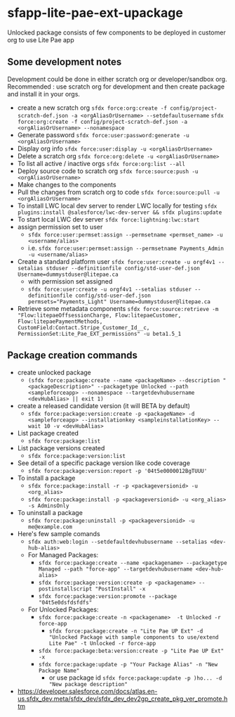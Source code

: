 # sfapp-lite-pae-ext-upackage
Unlocked package consists of few components to be deployed in customer org to use Lite Pae app

## Some development notes
Development could be done in either scratch org or developer/sandbox org.
Recommended : use scratch org for development and then create package and install it in your orgs.
* create a new scratch org
```sfdx force:org:create -f config/project-scratch-def.json -a <orgAliasOrUsername> --setdefaultusername```
```sfdx force:org:create -f config/project-scratch-def.json -a <orgAliasOrUsername> --nonamespace```
* Generate password
```sfdx force:user:password:generate -u <orgAliasOrUsername>```
* Display org info
```sfdx force:user:display -u <orgAliasOrUsername>```
* Delete a scratch org
```sfdx force:org:delete -u <orgAliasOrUsername>```
* To list all active / inactive orgs
```sfdx force:org:list --all```
* Deploy source code to scratch org
```sfdx force:source:push -u <orgAliasOrUsername>```
* Make changes to the components
* Pull the changes from scratch org to code
```sfdx force:source:pull -u <orgAliasOrUsername>```
* To install LWC local dev server to render LWC locally for testing
```sfdx plugins:install @salesforce/lwc-dev-server && sfdx plugins:update```
* To start local LWC dev server
```sfdx force:lightning:lwc:start```
* assign permission set to user
    * ```sfdx force:user:permset:assign --permsetname <permset_name> -u <username/alias>```
    * i.e. ```sfdx force:user:permset:assign --permsetname Payments_Admin -u <username/alias>``` 
* Create a standard platform user
```sfdx force:user:create -u orgf4v1 --setalias stduser --definitionfile config/std-user-def.json Username=dummystduser@litepae.ca```
    * with permission set assigned
    * ```sfdx force:user:create -u orgf4v1 --setalias stduser --definitionfile config/std-user-def.json permsets="Payments_Light" Username=dummystduser@litepae.ca```
* Retrieve some metadata components
```sfdx force:source:retrieve -m "Flow:litepaeOffsessionCharge, Flow:litepaeCustomer, Flow:litepaePaymentMethods, CustomField:Contact.Stripe_Customer_Id__c, PermissionSet:Lite_Pae_EXT_permissions" -u beta1.5_1```

## Package creation commands
* create unlocked package 
    * ```(sfdx force:package:create --name <packageName> --description "<packageDescription>" --packagetype Unlocked --path <sampleforceapp> --nonamespace --targetdevhubusername <devHubAlias> || exit 1)```
* create a released candidate version (it will BETA by default)
    * ```sfdx force:package:version:create -p <packageName> -d <sampleforceapp> --installationkey <sampleinstallationKey> --wait 10 -v <devHubAlias>```
* List package created 
    * ```sfdx force:package:list```
* List package versions created 
    * ```sfdx force:package:version:list```
* See detail of a specific package version like code coverage
    * ```sfdx force:package:version:report -p '04t5e0000012BgTUUU'```
* To install a package
    * ```sfdx force:package:install -r -p <packageversionid> -u <org_alias>```
    * ```sfdx force:package:install -p <packageversionid> -u <org_alias> -s AdminsOnly```
* To uninstall a package
    * ```sfdx force:package:uninstall -p <packageversionid> -u me@example.com```
* Here's few sample comands
    * ```sfdx auth:web:login --setdefaultdevhubusername --setalias <dev-hub-alias>```
    * For Managed Packages:
        * ```sfdx force:package:create --name <packagename> --packagetype Managed --path "force-app" --targetdevhubusername <dev-hub-alias>```
        * ```sfdx force:package:version:create -p <packagename> --postinstallscript "PostInstall" -x```
        * ```sfdx force:package:version:promote --package "04t5e0dsfdsfdfs"```
    * For Unlocked Packages:
        * ```sfdx force:package:create -n <packagename>  -t Unlocked -r force-app```
            * ```sfdx force:package:create -n "Lite Pae UP Ext" -d "Unlocked Package with sample components to use/extend Lite Pae" -t Unlocked -r force-app```
        * ```sfdx force:package:beta:version:create -p "Lite Pae UP Ext" -x```
        * ```sfdx force:package:update -p "Your Package Alias" -n "New Package Name"```
            * or use package id ```sfdx force:package:update -p )ho... -d "New package description"```
* https://developer.salesforce.com/docs/atlas.en-us.sfdx_dev.meta/sfdx_dev/sfdx_dev_dev2gp_create_pkg_ver_promote.htm

